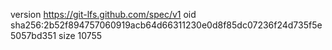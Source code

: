 version https://git-lfs.github.com/spec/v1
oid sha256:2b52f894757060919acb64d66311230e0d8f85dc07236f24d735f5e5057bd351
size 10755
